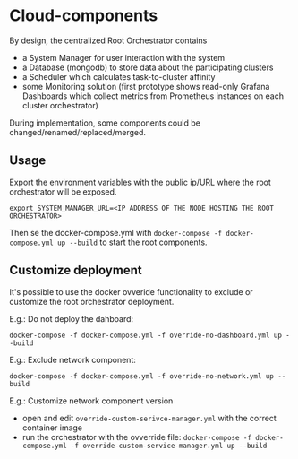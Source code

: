 # Cloud-components

By design, the centralized Root Orchestrator contains

- a System Manager for user interaction with the system
- a Database (mongodb) to store data about the participating clusters
- a Scheduler which calculates task-to-cluster affinity
- some Monitoring solution (first prototype shows read-only Grafana Dashboards which collect metrics from Prometheus instances on each cluster orchestrator)

During implementation, some components could be changed/renamed/replaced/merged.

## Usage

Export the environment variables with the public ip/URL where the root orchestrator will be exposed.

```
export SYSTEM_MANAGER_URL=<IP ADDRESS OF THE NODE HOSTING THE ROOT ORCHESTRATOR>
```

Then se the docker-compose.yml with `docker-compose -f docker-compose.yml up --build` to start the root components.

## Customize deployment

It's possible to use the docker ovveride functionality to exclude or customize the root orchestrator deployment. 

E.g.: Do not deploy the dahboard:

`docker-compose -f docker-compose.yml -f override-no-dashboard.yml up --build`

E.g.: Exclude network component:

`docker-compose -f docker-compose.yml -f override-no-network.yml up --build`


E.g.: Customize network component version

- open and edit `override-custom-serivce-manager.yml` with the correct container image 
- run the orchestrator with the ovverride file: `docker-compose -f docker-compose.yml -f override-custom-service-manager.yml up --build`


